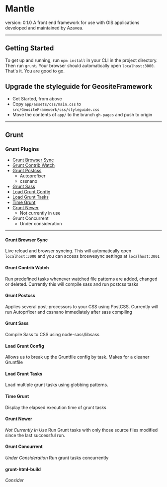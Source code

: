 # Mantle
version: 0.1.0
A front end framework for use with GIS applications developed and maintained by Azavea.

---

## Getting Started
To get up and running, run `npm install` in your CLI in the project directory. Then run `grunt`. Your browser should automatically open `localhost:3000`. That's it. You are good to go.

## Upgrade the styleguide for GeositeFramework
* Get Started, from above
* Copy `app/assets/css/main.css` to `src/GeositeFramework/css/styleguide.css`
* Move the contents of `app/` to the branch `gh-pages` and push to origin
---

## Grunt
### Grunt Plugins
* [Grunt Browser Sync](https://www.npmjs.com/package/grunt-browser-sync)
* [Grunt Contrib Watch](https://www.npmjs.com/package/grunt-contrib-watch)
* [Grunt Postcss](https://www.npmjs.com/package/grunt-postcss)
	* Autoprefixer
	* cssnano
* [Grunt Sass](https://www.npmjs.com/package/grunt-sass)
* [Load Grunt Config](https://www.npmjs.com/package/load-grunt-config)
* [Load Grunt Tasks](https://www.npmjs.com/package/load-grunt-tasks)
* [Time Grunt](https://www.npmjs.com/package/time-grunt)
* [Grunt Newer](https://www.npmjs.com/package/grunt-newer)
	* Not currently in use
* Grunt Concurrent
	* Under consideration

---

#### Grunt Browser Sync
Live reload and browser syncing. This will automatically open `localhost:3000` and you can access broswesync settings at `localhost:3001`

#### Grunt Contrib Watch
Run predefined tasks whenever watched file patterns are added, changed or deleted. Currently this will compile sass and run postcss tasks

#### Grunt Postcss
Applies several post-processors to your CSS using PostCSS. Currently will run Autoprfixer and cssnano immediately after sass compiling

#### Grunt Sass
Compile Sass to CSS using node-sass/libsass

#### Load Grunt Config
Allows us to break up the Gruntfile config by task. Makes for a cleaner Gruntfile

#### Load Grunt Tasks
Load multiple grunt tasks using globbing patterns.

#### Time Grunt
Display the elapsed execution time of grunt tasks

#### Grunt Newer
*Not Currently In Use* Run Grunt tasks with only those source files modified since the last successful run.

#### Grunt Concurrent
*Under Consideration* Run grunt tasks concurrently

#### grunt-html-build
*Consider*
